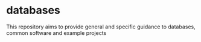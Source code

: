 # databases
This repository aims to provide general and specific guidance to databases, common software and example projects
